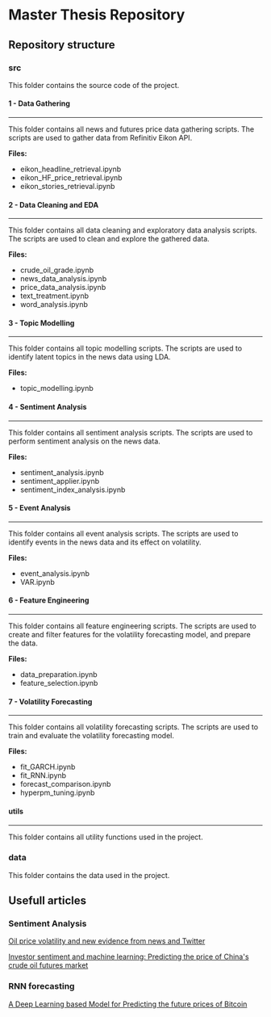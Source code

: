 # Master Thesis Repository

## Repository structure

### src

This folder contains the source code of the project.

#### 1 - Data Gathering

***
This folder contains all news and futures price data gathering scripts. The scripts are used to gather data from Refinitiv Eikon API.

**Files:**

- eikon_headline_retrieval.ipynb
- eikon_HF_price_retrieval.ipynb
- eikon_stories_retrieval.ipynb

#### 2 - Data Cleaning and EDA

***
This folder contains all data cleaning and exploratory data analysis scripts. The scripts are used to clean and explore the gathered data.

**Files:**

- crude_oil_grade.ipynb
- news_data_analysis.ipynb
- price_data_analysis.ipynb
- text_treatment.ipynb
- word_analysis.ipynb

#### 3 - Topic Modelling

***
This folder contains all topic modelling scripts. The scripts are used to identify latent topics in the news data using LDA.

**Files:**

- topic_modelling.ipynb

#### 4 - Sentiment Analysis

***
This folder contains all sentiment analysis scripts. The scripts are used to perform sentiment analysis on the news data.

**Files:**

- sentiment_analysis.ipynb
- sentiment_applier.ipynb
- sentiment_index_analysis.ipynb

#### 5 - Event Analysis

***
This folder contains all event analysis scripts. The scripts are used to identify events in the news data and its effect on volatility.

**Files:**

- event_analysis.ipynb
- VAR.ipynb

#### 6 - Feature Engineering

***
This folder contains all feature engineering scripts. The scripts are used to create and filter features for the volatility forecasting model, and prepare the data.

**Files:**

- data_preparation.ipynb
- feature_selection.ipynb

#### 7 - Volatility Forecasting

***
This folder contains all volatility forecasting scripts. The scripts are used to train and evaluate the volatility forecasting model.

**Files:**

- fit_GARCH.ipynb
- fit_RNN.ipynb
- forecast_comparison.ipynb
- hyperpm_tuning.ipynb

#### utils

***
This folder contains all utility functions used in the project.

### data

This folder contains the data used in the project.

## Usefull articles

### Sentiment Analysis

[Oil price volatility and new evidence from news and Twitter](https://www.sciencedirect.com/science/article/pii/S0140988323002098?ref=pdf_download&fr=RR-2&rr=81fbb4f16e03569a)

[Investor sentiment and machine learning: Predicting the price of China's crude oil futures market](https://www.sciencedirect.com/science/article/pii/S0360544222003747?pes=vor)

### RNN forecasting

[A Deep Learning based Model for Predicting the future prices of Bitcoin](https://ieeexplore.ieee.org/document/10157841)
